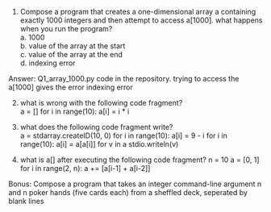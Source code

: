 1. Compose a program that creates a one-dimensional array a containing exactly 1000 integers and then attempt to access a[1000]. what happens when you run the program?  
a. 1000  
b. value of the array at the start  
c. value of the array at the end  
d. indexing error  

Answer: Q1_array_1000.py code in the repository. trying to access the a[1000] gives the error indexing error   
  
2. what is wrong with the following code fragment?  
    a = []
    for i in range(10):
        a[i] = i * i

3. what does the following code fragment write?  
    a = stdarray.createID(10, 0)
    for i in range(10):
        a[i] = 9 - i
    for i in range(10):
        a[i] = a[a[i]]
    for v in a
        stdio.writeln(v)

4. what is a[] after executing the following code fragment?
    n = 10
    a = [0, 1]
    for i in range(2, n):
        a += [a[i-1] + a[i-2]]

Bonus: Compose a program that takes an integer command-line argument n and n poker hands (five cards each) from a sheffled deck, seperated by blank lines

